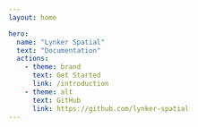 ```yaml
---
layout: home

hero:
  name: "Lynker Spatial"
  text: "Documentation"
  actions:
    - theme: brand
      text: Get Started
      link: /introduction
    - theme: alt
      text: GitHub
      link: https://github.com/lynker-spatial
---
```

